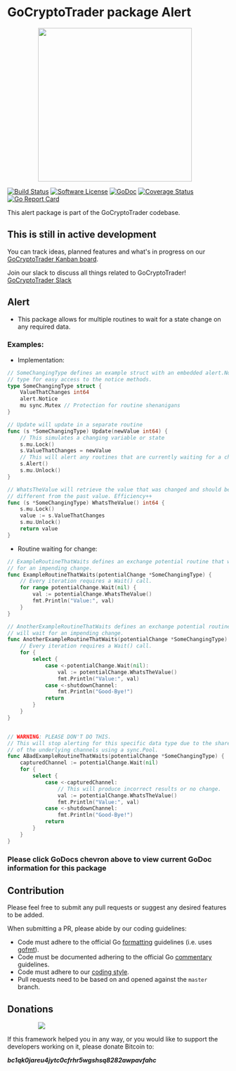# GoCryptoTrader package Alert

<img src="/common/gctlogo.png?raw=true" width="350px" height="350px" hspace="70">


[![Build Status](https://github.com/thrasher-corp/gocryptotrader/actions/workflows/tests.yml/badge.svg?branch=master)](https://github.com/thrasher-corp/gocryptotrader/actions/workflows/tests.yml)
[![Software License](https://img.shields.io/badge/License-MIT-orange.svg?style=flat-square)](https://github.com/thrasher-corp/gocryptotrader/blob/master/LICENSE)
[![GoDoc](https://godoc.org/github.com/thrasher-corp/gocryptotrader?status.svg)](https://godoc.org/github.com/thrasher-corp/gocryptotrader/exchanges/alert)
[![Coverage Status](https://codecov.io/gh/thrasher-corp/gocryptotrader/graph/badge.svg?token=41784B23TS)](https://codecov.io/gh/thrasher-corp/gocryptotrader)
[![Go Report Card](https://goreportcard.com/badge/github.com/thrasher-corp/gocryptotrader)](https://goreportcard.com/report/github.com/thrasher-corp/gocryptotrader)


This alert package is part of the GoCryptoTrader codebase.

## This is still in active development

You can track ideas, planned features and what's in progress on our [GoCryptoTrader Kanban board](https://github.com/orgs/thrasher-corp/projects/3).

Join our slack to discuss all things related to GoCryptoTrader! [GoCryptoTrader Slack](https://join.slack.com/t/gocryptotrader/shared_invite/zt-38z8abs3l-gH8AAOk8XND6DP5NfCiG_g)

## Alert

+ This package allows for multiple routines to wait for a state change on any required data.

### Examples:

+ Implementation:

```go
// SomeChangingType defines an example struct with an embedded alert.Notice
// type for easy access to the notice methods.
type SomeChangingType struct {
	ValueThatChanges int64
	alert.Notice
	mu sync.Mutex // Protection for routine shenanigans
}

// Update will update in a separate routine
func (s *SomeChangingType) Update(newValue int64) {
	// This simulates a changing variable or state
	s.mu.Lock()
	s.ValueThatChanges = newValue
	// This will alert any routines that are currently waiting for a change
	s.Alert()
	s.mu.Unlock()
}

// WhatsTheValue will retrieve the value that was changed and should be
// different from the past value. Efficiency++
func (s *SomeChangingType) WhatsTheValue() int64 {
	s.mu.Lock()
	value := s.ValueThatChanges
	s.mu.Unlock()
	return value
}
```

+ Routine waiting for change:

```go
// ExampleRoutineThatWaits defines an exchange potential routine that will wait
// for an impending change.
func ExampleRoutineThatWaits(potentialChange *SomeChangingType) {
	// Every iteration requires a Wait() call.
	for range potentialChange.Wait(nil) {
		val := potentialChange.WhatsTheValue()
		fmt.Println("Value:", val)
	}
}

// AnotherExampleRoutineThatWaits defines an exchange potential routine that 
// will wait for an impending change.
func AnotherExampleRoutineThatWaits(potentialChange *SomeChangingType) {
	// Every iteration requires a Wait() call.
	for {
		select {
			case <-potentialChange.Wait(nil):
				val := potentialChange.WhatsTheValue()
				fmt.Println("Value:", val)
			case <-shutdownChannel:
				fmt.Println("Good-Bye!")
			return 
		}
	}
}


// WARNING: PLEASE DON'T DO THIS.
// This will stop alerting for this specific data type due to the shared nature 
// of the underlying channels using a sync.Pool.
func ABadExampleRoutineThatWaits(potentialChange *SomeChangingType) {
	capturedChannel := potentialChange.Wait(nil)
	for {
		select {
			case <-capturedChannel:
				// This will produce incorrect results or no change. 
				val := potentialChange.WhatsTheValue()
				fmt.Println("Value:", val)
			case <-shutdownChannel:
				fmt.Println("Good-Bye!")
			return 
		}
	}
}
```

### Please click GoDocs chevron above to view current GoDoc information for this package

## Contribution

Please feel free to submit any pull requests or suggest any desired features to be added.

When submitting a PR, please abide by our coding guidelines:

+ Code must adhere to the official Go [formatting](https://golang.org/doc/effective_go.html#formatting) guidelines (i.e. uses [gofmt](https://golang.org/cmd/gofmt/)).
+ Code must be documented adhering to the official Go [commentary](https://golang.org/doc/effective_go.html#commentary) guidelines.
+ Code must adhere to our [coding style](https://github.com/thrasher-corp/gocryptotrader/blob/master/doc/coding_style.md).
+ Pull requests need to be based on and opened against the `master` branch.

## Donations

<img src="https://github.com/thrasher-corp/gocryptotrader/blob/master/web/src/assets/donate.png?raw=true" hspace="70">

If this framework helped you in any way, or you would like to support the developers working on it, please donate Bitcoin to:

***bc1qk0jareu4jytc0cfrhr5wgshsq8282awpavfahc***
